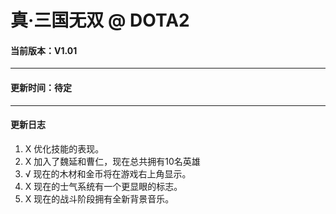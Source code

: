 真·三国无双 @ DOTA2
===================

#### 当前版本：V1.01

----

#### 更新时间：待定

----

#### 更新日志

1. X 优化技能的表现。
2. X 加入了魏延和曹仁，现在总共拥有10名英雄
3. √ 现在的木材和金币将在游戏右上角显示。
4. X 现在的士气系统有一个更显眼的标志。 
5. X 现在的战斗阶段拥有全新背景音乐。